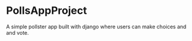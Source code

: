 # PollsAppProject
A simple pollster app built with django where users can make choices and and vote.
